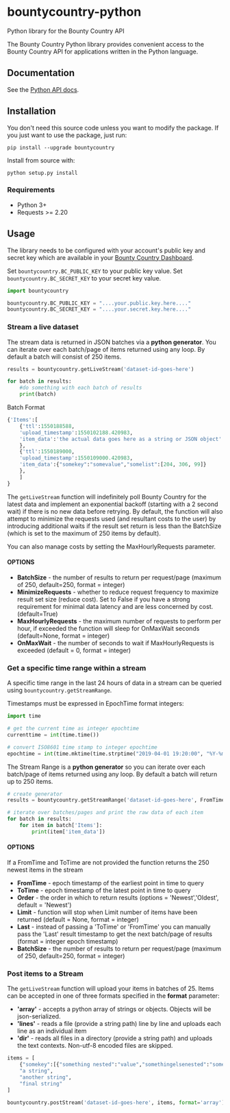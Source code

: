 # bountycountry-python
Python library for the Bounty Country API

The Bounty Country Python library provides convenient access to the Bounty Country API for applications written in the Python language. 

## Documentation

See the [Python API docs](https://bountycountry.com/apidocs/).

## Installation

You don't need this source code unless you want to modify the package. If you just
want to use the package, just run:

    pip install --upgrade bountycountry

Install from source with:

    python setup.py install

### Requirements

- Python 3+ 
- Requests >= 2.20

## Usage

The library needs to be configured with your account's public key and secret key which are
available in your [Bounty Country Dashboard](https://bountycountry.com/api). 

Set `bountycountry.BC_PUBLIC_KEY` to your public key value. 
Set `bountycountry.BC_SECRET_KEY` to your secret key value. 


```python
import bountycountry

bountycountry.BC_PUBLIC_KEY = "....your.public.key.here...."
bountycountry.BC_SECRET_KEY = "....your.secret.key.here...."
```


### Stream a live dataset

The stream data is returned in JSON batches via a **python generator**. You can iterate over each batch/page of items returned using any loop. By default a batch will consist of 250 items.  

```python
results = bountycountry.getLiveStream('dataset-id-goes-here')

for batch in results:
    #do something with each batch of results
    print(batch)
```
Batch Format
```python
{'Items':[
    {'ttl':1550188588,
    'upload_timestamp':1550102188.420983,
    'item_data':'the actual data goes here as a string or JSON object'
    },
    {'ttl':1550189000,
    'upload_timestamp':1550109000.420983,
    'item_data':{"somekey":"somevalue","somelist":[204, 306, 99]}
    },    
    ]
}   
```

The `getLiveStream` function will indefinitely poll Bounty Country for the latest data and implement an exponential backoff (starting with a 2 second wait) if there is no new data before retrying. By default, the function will also attempt to minimize the requests used (and resultant costs to the user) by introducing additional waits if the result set return is less than the BatchSize (which is set to the maximum of 250 items by default). 

You can also manage costs by setting the MaxHourlyRequests parameter. 

#### OPTIONS
* **BatchSize** - the number of results to return per request/page (maximum of 250, default=250, format = integer)
* **MinimizeRequests** - whether to reduce request frequency to maximize result set size (reduce cost). Set to False if you have a strong requirement for minimal data latency and are less concerned by cost. (default=True)
* **MaxHourlyRequests** - the maximum number of requests to perform per hour, if exceeded the function will sleep for OnMaxWait seconds (default=None, format = integer)
* **OnMaxWait** - the number of seconds to wait if MaxHourlyRequests is exceeded (default = 0, format = integer)


### Get a specific time range within a stream 

A specific time range in the last 24 hours of data in a stream can be queried using `bountycountry.getStreamRange`. 

Timestamps must be expressed in EpochTime format integers:
```python
import time 

# get the current time as integer epochtime
currenttime = int(time.time())

# convert ISO8601 time stamp to integer epochtime 
epochtime = int(time.mktime(time.strptime("2019-04-01 19:20:00", "%Y-%m-%d %H:%M:%S")))

```

The Stream Range is a **python generator** so you can iterate over each batch/page of items returned using any loop. 
By default a batch will return up to 250 items.   

```python
# create generator
results = bountycountry.getStreamRange('dataset-id-goes-here', FromTime = 1554106800, ToTime = 1554109000)

# iterate over batches/pages and print the raw data of each item 
for batch in results:
    for item in batch['Items']:
        print(item['item_data'])
```
#### OPTIONS
If a FromTime and ToTime are not provided the function returns the 250 newest items in the stream
* **FromTime** - epoch timestamp of the earliest point in time to query
* **ToTime** - epoch timestamp of the latest point in time to query
* **Order** - the order in which to return results (options = 'Newest','Oldest', default = 'Newest')
* **Limit** - function will stop when Limit number of items have been returned (default = None, format = integer)
* **Last** - instead of passing a 'ToTime' or 'FromTime' you can manually pass the 'Last' result timestamp to get the next batch/page of results (format = integer epoch timestamp)
* **BatchSize** - the number of results to return per request/page (maximum of 250, default=250, format = integer)



### Post items to a Stream

The `getLiveStream` function will upload your items in batches of 25. Items can be accepted in one of three formats specified in the **format** parameter:
* **'array'** - accepts a python array of strings or objects. Objects will be json-serialized.
* **'lines'** - reads a file (provide a string path) line by line and uploads each line as an individual item
* **'dir'** - reads all files in a directory (provide a string path) and uploads the text contexts. Non-utf-8 encoded files are skipped.

```python
items = [
    {"somekey":[{"something nested":"value","somethingelsenested":"somevalue"}],
    "a string",
    "another string",
    "final string"
]

bountycountry.postStream('dataset-id-goes-here', items, format='array')
```

<!--
# vim: set tw=79:
-->

